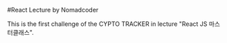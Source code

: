 #React Lecture by Nomadcoder

This is the first challenge of the CYPTO TRACKER in lecture "React JS 마스터클래스".
